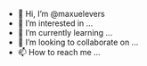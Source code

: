 - 👋 Hi, I’m @maxuelevers
- 👀 I’m interested in ...
- 🌱 I’m currently learning ...
- 💞️ I’m looking to collaborate on ...
- 📫 How to reach me ...

<!---
maxuelevers/maxuelevers is a ✨ special ✨ repository because its `README.md` (this file) appears on your GitHub profile.
You can click the Preview link to take a look at your changes.
--->
